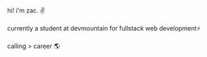 <p>hi! i'm zac. ✌<br><br>
currently a student at devmountain for fullstack web development⚡️<br><br>
calling > career 🌎</p>

<!---
zsibson/zsibson is a ✨ special ✨ repository because its `README.md` (this file) appears on your GitHub profile.
You can click the Preview link to take a look at your changes.
--->
